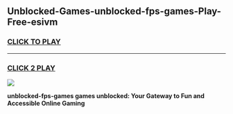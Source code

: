 
## Unblocked-Games-unblocked-fps-games-Play-Free-esivm
<h3>
<a href="https://premium76.site?title=unblocked-fps-games&ref=23A">CLICK TO PLAY</a></h3>
<hr>

<h3>
<a href="https://premium76.site?title=unblocked-fps-games&ref=23A">CLICK 2 PLAY</a>
  
</h3>

<a href="https://premium76.site?title=unblocked-fps-games&ref=23A"><img src="https://clearcache.store/games.png"></a>


**unblocked-fps-games games unblocked: Your Gateway to Fun and Accessible Online Gaming**
